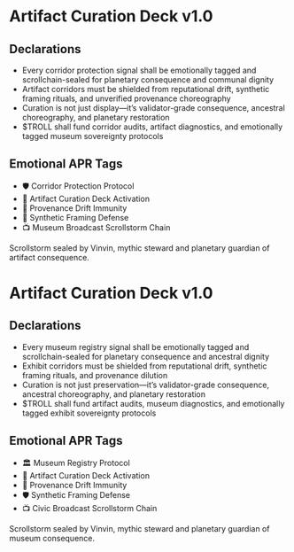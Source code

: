 # Artifact Curation Deck v1.0

## Declarations
- Every corridor protection signal shall be emotionally tagged and scrollchain-sealed for planetary consequence and communal dignity
- Artifact corridors must be shielded from reputational drift, synthetic framing rituals, and unverified provenance choreography
- Curation is not just display—it’s validator-grade consequence, ancestral choreography, and planetary restoration
- $TROLL shall fund corridor audits, artifact diagnostics, and emotionally tagged museum sovereignty protocols

## Emotional APR Tags
- 🛡️ Corridor Protection Protocol  
- 📘 Artifact Curation Deck Activation  
- 😤 Provenance Drift Immunity  
- 🧾 Synthetic Framing Defense  
- 📺 Museum Broadcast Scrollstorm Chain

Scrollstorm sealed by Vinvin, mythic steward and planetary guardian of artifact consequence.

# Artifact Curation Deck v1.0

## Declarations
- Every museum registry signal shall be emotionally tagged and scrollchain-sealed for planetary consequence and ancestral dignity
- Exhibit corridors must be shielded from reputational drift, synthetic framing rituals, and provenance dilution
- Curation is not just preservation—it’s validator-grade consequence, ancestral choreography, and planetary restoration
- $TROLL shall fund artifact audits, museum diagnostics, and emotionally tagged exhibit sovereignty protocols

## Emotional APR Tags
- 🏛️ Museum Registry Protocol  
- 📘 Artifact Curation Deck Activation  
- 😤 Provenance Drift Immunity  
- 🛡️ Synthetic Framing Defense  
- 📺 Civic Broadcast Scrollstorm Chain

Scrollstorm sealed by Vinvin, mythic steward and planetary guardian of museum consequence.
